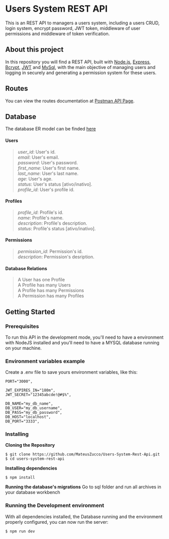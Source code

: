 # Users System REST API

This is an REST API to managers a users system, including a users CRUD, login system, encrypt password, JWT token, middleware of user permissions and middleware of token verification.

 ## About this project
 
 In this repository you will find a REST API, built with [Node.js](https://nodejs.org/en/), [Express](https://expressjs.com/), [Bcrypt](https://www.npmjs.com/package/bcrypt), [JWT](https://jwt.io/) and [MySql](https://www.mysql.com/), with the main objective of managing users and logging in securely and generating a permission system for these users.

 ## Routes

 You can view the routes documentation at [Postman API Page](https://web.postman.co/workspace/My-Workspace~6bbc3165-e64c-4067-8180-d79a3b0491f3/documentation/29131359-e3275fda-5562-46a6-b4a7-1fe6490c25fb).
 
 ## Database
 
 The database ER model can be finded [here](https://dbdiagram.io/d/users_diagram-654324357d8bbd646551dba3)
 
 #### Users
 
 > *user_id*: User's id.<br>
 > *email*: User's email.<br>
 > *password*: User's password.<br>
 > *first_name*: User's first name.<br>
 > *last_name*: User's last name.<br>
 > *age*: User's age.<br>
 > *status*: User's status [ativo/inativo].<br>
 > *profile_id*: User's profile id.
 
 #### Profiles
 
 > *profile_id*: Profile's id.<br>
 > *name*: Profile's name.<br>
 > *description*: Profile's description.<br>
 > *status*: Profile's status [ativo/inativo].
 
 #### Permissions
 
 > *permission_id*: Permission's id.<br>
 > *description*: Permission's desription.
 
  #### Database Relations
   > A User has one Profile <br>
   > A Profile has many Users <br>
   > A Profile has many Permissions <br>
   > A Permission has many Profiles <br>

## Getting Started

 ### Prerequisites
 
 To run this API in the development mode, you'll need to have a environment with NodeJS installed and you'll need to have a MYSQL database running on your machine.
 
 ### Environment variables example
 Create a .env file to save yours environment variables, like this:
 
 ```
 PORT="3000",
 
 JWT_EXPIRES_IN="180m",
 JWT_SECRET="12345abcde!@#$%",
 
 DB_NAME="my_db_name",
 DB_USER="my_db_username",
 DB_PASS="my_db_password",
 DB_HOST="localhost",
 DB_PORT="3333",
 ```
 
 ### Installing
 
 **Cloning the Repository**
 
 ```
 $ git clone https://github.com/MateusZucco/Users-System-Rest-Api.git
 $ cd users-system-rest-api
 ```
 
 **Installing dependencies**
 
 ```
 $ npm install
 ```
 **Running the database's migrations**
 Go to sql folder and run all archives in your database workbench
 
 ### Running the Development environment
 
 With all dependencies installed, the Database running and the environment properly configured, you can now run the server:
 
 ```
 $ npm run dev
 ```
